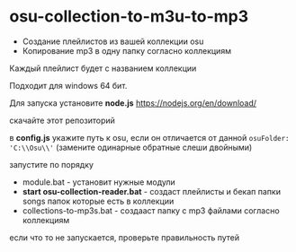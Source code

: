 # osu-collection-to-m3u-to-mp3

* Создание плейлистов из вашей коллекции osu
* Копирование mp3 в одну папку согласно коллекциям

Каждый плейлист будет с названием коллекции

Подходит для windows 64 бит.

Для запуска установите **node.js** https://nodejs.org/en/download/

скачайте этот репозиторий

в **config.js** укажите путь к osu, если он отличается от данной `osuFolder: 'C:\\Osu\\'` (замените одинарные обратные слеши двойными)


запустите по порядку

* module.bat  - установит нужные модули
*   **start osu-collection-reader.bat** - создаст плейлисты и бекап папки songs папок которые есть в коллекции
*   collections-to-mp3s.bat - создааст папку с mp3 файлами согласно коллекциям

если что то не запускается, проверьте правильность путей
